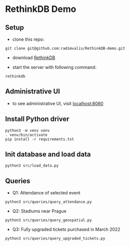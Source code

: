 # RethinkDB Demo

## Setup

* clone this repo:
```
git clone git@github.com:radimvalis/RethinkDB-demo.git
```

* download [RethinkDB](https://rethinkdb.com/docs/install/)

* start the server with following command:
```
rethinkdb
```

## Administrative UI

* to see administrative UI, visit [localhost:8080](http://localhost:8080)

## Install Python driver

```
python3 -m venv venv
. venv/bin/activate
pip install -r requirements.txt
```

## Init database and load data

```
python3 src/load_data.py
```


## Queries

* Q1: Attendance of selected event
```
python3 src/queries/query_attendance.py
```

* Q2: Stadiums near Prague
```
python3 src/queries/query_geospatial.py
```

* Q3: Fully upgraded tickets purchased in March 2022
```
python3 src/queries/query_upgraded_tickets.py
```
